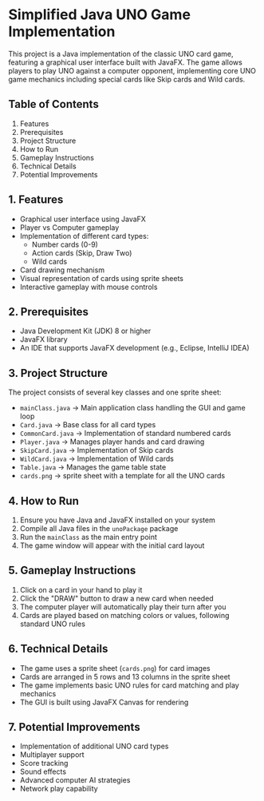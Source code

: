 # Simplified Java UNO Game Implementation

This project is a Java implementation of the classic UNO card game, featuring a graphical user interface built with JavaFX. The game allows players to play UNO against a computer opponent, implementing core UNO game mechanics including special cards like Skip cards and Wild cards.


## Table of Contents
1. Features
2. Prerequisites
3. Project Structure
4. How to Run
5. Gameplay Instructions
6. Technical Details
7. Potential Improvements

## 1. Features

- Graphical user interface using JavaFX
- Player vs Computer gameplay
- Implementation of different card types:
  - Number cards (0-9)
  - Action cards (Skip, Draw Two)
  - Wild cards
- Card drawing mechanism
- Visual representation of cards using sprite sheets
- Interactive gameplay with mouse controls


## 2. Prerequisites

- Java Development Kit (JDK) 8 or higher
- JavaFX library
- An IDE that supports JavaFX development (e.g., Eclipse, IntelliJ IDEA)


## 3. Project Structure

The project consists of several key classes and one sprite sheet:
- `mainClass.java` → Main application class handling the GUI and game loop
- `Card.java` → Base class for all card types
- `CommonCard.java` → Implementation of standard numbered cards
- `Player.java` → Manages player hands and card drawing
- `SkipCard.java` → Implementation of Skip cards
- `WildCard.java` → Implementation of Wild cards
- `Table.java` → Manages the game table state
- `cards.png` → sprite sheet with a template for all the UNO cards


## 4. How to Run

1. Ensure you have Java and JavaFX installed on your system
2. Compile all Java files in the `unoPackage` package
3. Run the `mainClass` as the main entry point
4. The game window will appear with the initial card layout


## 5. Gameplay Instructions

1. Click on a card in your hand to play it
2. Click the "DRAW" button to draw a new card when needed
3. The computer player will automatically play their turn after you
4. Cards are played based on matching colors or values, following standard UNO rules


## 6. Technical Details

- The game uses a sprite sheet (`cards.png`) for card images
- Cards are arranged in 5 rows and 13 columns in the sprite sheet
- The game implements basic UNO rules for card matching and play mechanics
- The GUI is built using JavaFX Canvas for rendering


## 7. Potential Improvements

- Implementation of additional UNO card types
- Multiplayer support
- Score tracking
- Sound effects
- Advanced computer AI strategies
- Network play capability


